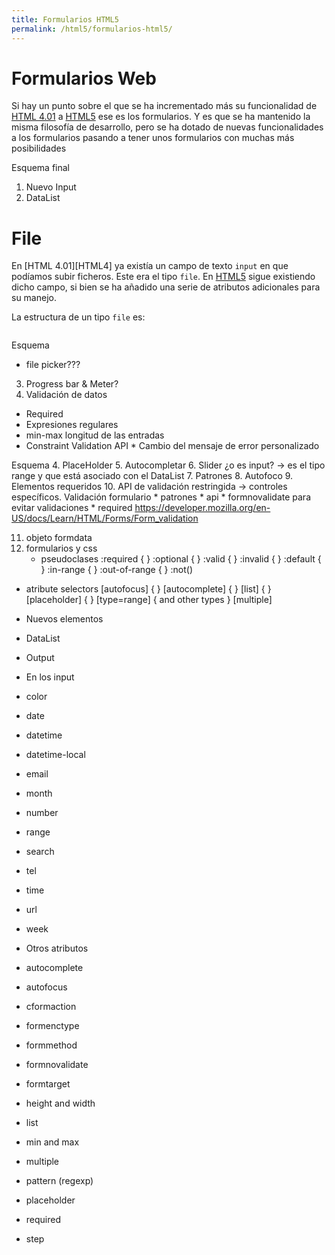 ```yaml
---
title: Formularios HTML5
permalink: /html5/formularios-html5/
---
```


# Formularios Web


Si hay un punto sobre el que se ha incrementado más su funcionalidad de [HTML 4.01][HTML] a [HTML5][HTML5] ese es los formularios. Y es que se ha mantenido la misma filosofía de desarrollo, pero se ha dotado de nuevas funcionalidades a los formularios pasando a tener unos formularios con muchas más posibilidades

Esquema final
1. Nuevo Input
2. DataList



# File
En [HTML 4.01][HTML4] ya existía un campo de texto `input` en que podíamos subir ficheros. Este era el tipo `file`. En [HTML5][HTML5] sigue existiendo dicho campo, si bien se ha añadido una serie de atributos adicionales para su manejo.


La estructura de un tipo `file` es:

~~~html


~~~



Esquema


 * file picker???
3. Progress bar & Meter?
3. Validación de datos
 * Required
 * Expresiones regulares
 * min-max longitud de las entradas
 * Constraint Validation API
 		* Cambio del mensaje de error personalizado

Esquema
4. PlaceHolder
5. Autocompletar
6. Slider ¿o es input? -> es el tipo range y que está asociado con el DataList
7. Patrones
8. Autofoco
9. Elementos requeridos
10. API de validación restringida -> controles específicos. Validación formulario
	* patrones
	* api
	* formnovalidate para evitar validaciones
	* required
	https://developer.mozilla.org/en-US/docs/Learn/HTML/Forms/Form_validation

11. objeto formdata
12. formularios y css
	* pseudoclases
	:required { }
:optional { }
:valid { }
:invalid { }
:default { }
:in-range { }
:out-of-range { }
:not()

* atribute selectors
[autofocus] { }
[autocomplete] { }
[list] { }
[placeholder] { }
[type=range] { and other types  }
[multiple]

* Nuevos elementos
 * DataList
 * Output
* En los input
 * color
 * date
 * datetime
 * datetime-local
 * email
 * month
 * number
 * range
 * search
 * tel
 * time
 * url
 * week

* Otros atributos
 * autocomplete
 * autofocus
 * cformaction
 * formenctype
 * formmethod
 * formnovalidate
 * formtarget
 * height and width
 * list
 * min and max
 * multiple
 * pattern (regexp)
 * placeholder
 * required
 * step







[HTML]: http://www.manualweb.net/html/
[HTML5]: http://www.manualweb.net/html5/
